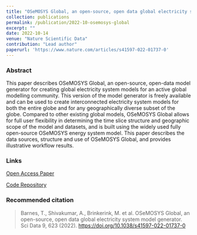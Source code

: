 ```yaml
---
title: "OSeMOSYS Global, an open-source, open data global electricity system model generator"
collection: publications
permalink: /publication/2022-10-osemosys-global
excerpt: ""
date: 2022-10-14
venue: "Nature Scientific Data"
contribution: "Lead author"
paperurl: 'https://www.nature.com/articles/s41597-022-01737-0'
---
```


### Abstract

This paper describes OSeMOSYS Global, an open-source, open-data model generator 
for creating global electricity system models for an active global modelling 
community. This version of the model generator is freely available and can be 
used to create interconnected electricity system models for both the entire 
globe and for any geographically diverse subset of the globe. Compared to 
other existing global models, OSeMOSYS Global allows for full user flexibility 
in determining the time slice structure and geographic scope of the model and 
datasets, and is built using the widely used fully open-source OSeMOSYS energy 
system model. This paper describes the data sources, structure and use of 
OSeMOSYS Global, and provides illustrative workflow results.

### Links

[Open Access Paper](https://www.nature.com/articles/s41597-022-01737-0)

[Code Repository](https://github.com/OSeMOSYS/osemosys_global)

### Recommended citation

> Barnes, T., Shivakumar, A., Brinkerink, M. et al. OSeMOSYS Global, an open-source, open data global electricity system model generator. Sci Data 9, 623 (2022). https://doi.org/10.1038/s41597-022-01737-0